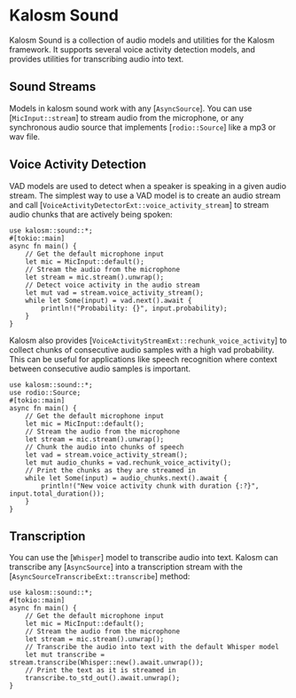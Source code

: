# Kalosm Sound

Kalosm Sound is a collection of audio models and utilities for the Kalosm framework. It supports several voice activity detection models, and provides utilities for transcribing audio into text.


## Sound Streams

Models in kalosm sound work with any [`AsyncSource`]. You can use [`MicInput::stream`] to stream audio from the microphone, or any synchronous audio source that implements [`rodio::Source`] like a mp3 or wav file.


## Voice Activity Detection

VAD models are used to detect when a speaker is speaking in a given audio stream. The simplest way to use a VAD model is to create an audio stream and call [`VoiceActivityDetectorExt::voice_activity_stream`] to stream audio chunks that are actively being spoken:

```rust, no_run
use kalosm::sound::*;
#[tokio::main]
async fn main() {
    // Get the default microphone input
    let mic = MicInput::default();
    // Stream the audio from the microphone
    let stream = mic.stream().unwrap();
    // Detect voice activity in the audio stream
    let mut vad = stream.voice_activity_stream();
    while let Some(input) = vad.next().await {
        println!("Probability: {}", input.probability);
    }
}
```

Kalosm also provides [`VoiceActivityStreamExt::rechunk_voice_activity`] to collect chunks of consecutive audio samples with a high vad probability. This can be useful for applications like speech recognition where context between consecutive audio samples is important.

```rust, no_run
use kalosm::sound::*;
use rodio::Source;
#[tokio::main]
async fn main() {
    // Get the default microphone input
    let mic = MicInput::default();
    // Stream the audio from the microphone
    let stream = mic.stream().unwrap();
    // Chunk the audio into chunks of speech
    let vad = stream.voice_activity_stream();
    let mut audio_chunks = vad.rechunk_voice_activity();
    // Print the chunks as they are streamed in
    while let Some(input) = audio_chunks.next().await {
        println!("New voice activity chunk with duration {:?}", input.total_duration());
    }
}
```

## Transcription

You can use the [`Whisper`] model to transcribe audio into text. Kalosm can transcribe any [`AsyncSource`] into a transcription stream with the [`AsyncSourceTranscribeExt::transcribe`] method:

```rust, no_run
use kalosm::sound::*;
#[tokio::main]
async fn main() {
    // Get the default microphone input
    let mic = MicInput::default();
    // Stream the audio from the microphone
    let stream = mic.stream().unwrap();
    // Transcribe the audio into text with the default Whisper model
    let mut transcribe = stream.transcribe(Whisper::new().await.unwrap());
    // Print the text as it is streamed in
    transcribe.to_std_out().await.unwrap();
}
```

